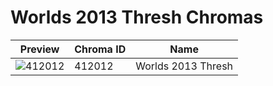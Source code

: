 # Worlds 2013 Thresh Chromas

| Preview | Chroma ID | Name |
|---------|-----------|------|
| ![412012](https://raw.communitydragon.org/latest/plugins/rcp-be-lol-game-data/global/default/v1/champion-chroma-images/412/412012.png) | 412012 | Worlds 2013 Thresh |